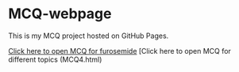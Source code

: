 # MCQ-webpage

This is my MCQ project hosted on GitHub Pages.

[Click here to open MCQ for furosemide](MCQ5.html)
[Click here to open MCQ for different topics (MCQ4.html)
